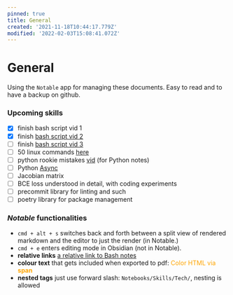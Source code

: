 ```yaml
---
pinned: true
title: General
created: '2021-11-18T10:44:17.779Z'
modified: '2022-02-03T15:08:41.072Z'
---
```


# General

Using the `Notable` app for managing these documents. Easy to read and to have a backup on github.


### Upcoming skills

- [x] finish bash script vid 1
- [x] finish [bash script vid 2](https://www.youtube.com/watch?v=6W8sAWakcxY&list=PLTXMX1FE5Hj7QDc8R1GyaNucSI3aH-Sp5&index=2&ab_channel=JoeCollins)
- [ ] finish [bash script vid 3](https://www.youtube.com/watch?v=9aD59kA_P1M&list=PLTXMX1FE5Hj7QDc8R1GyaNucSI3aH-Sp5&index=3&ab_channel=JoeCollins)
- [ ] 50 linux commands [here](https://www.youtube.com/watch?v=ZtqBQ68cfJc&ab_channel=freeCodeCamp.org)
- [ ] python rookie mistakes [vid](https://www.youtube.com/watch?v=qUeud6DvOWI) (for Python notes)
- [ ] Python [Async](https://www.youtube.com/watch?v=2IW-ZEui4h4)
- [ ] Jacobian matrix
- [ ] BCE loss understood in detail, with coding experiments
- [ ] precommit library for linting and such
- [ ] poetry library for package management

### _Notable_ functionalities

- `cmd + alt + s` 
switches back and forth between a split view of rendered markdown and the editor to just the render (in Notable.)
- `cmd + e` 
enters editing mode in Obsidian (not in Notable).
- **relative links**
[a relative link to Bash notes](Bash.md)
- **colour text** 
that gets included when exported to pdf: <span style="color:orange">Color HTML via **span**</span>
- **nested tags**
just use forward slash: `Notebooks/Skills/Tech/`, nesting is allowed

